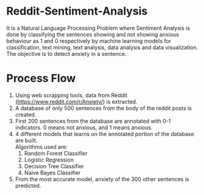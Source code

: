 # Reddit-Sentiment-Analysis
It is a Natural Language Processing Problem where Sentiment Analysis is done by classifying the sentences showing and not showing anxious behaviour as 1 and 0 respectively by machine learning models for classification, text mining, text analysis, data analysis and data visualization. 
The objective is to detect anxiety in a sentence.

# Process Flow

1. Using web scrapping tools, data from Reddit (https://www.reddit.com/r/Anxiety/) is extracted. 
2. A database of only 500 sentences from the body of the reddit posts is created. 
3. First 200 sentences from the database are annotated with 0-1 indicators. 0 means not anxious, and 1 means anxious.
4. 4 different models that learns on the annotated portion of the database are built.  
   Algorithms used are:
   1. Random Forest Classifier
   2. Logistic Regression
   3. Decision Tree Classifier
   4. Naive Bayes Classifier
5. From the most accurate model, anxiety of the 300 other sentences is predicted.
